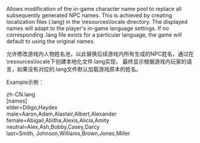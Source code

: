 Allows modification of the in-game character name pool to replace all subsequently generated NPC names. 
This is achieved by creating localization files (.lang) in the \resources\locale directory. 
The displayed names will adapt to the player's in-game language settings. 
If no corresponding .lang file exists for a particular language, the game will default to using the original names.

允许修改游戏内人物姓名池，以此替换后续游戏内所有生成的NPC姓名，通过在\resources\locale下创建本地化文件.lang实现，
最终显示根据游戏内玩家的语言，如果没有对应的.lang文件默认加载游戏原本的姓名。

Example示例：  

zh-CN.lang  
[names]  
elder=Diligo,Haydex  
male=Aaron,Adam,Alastair,Albert,Alexander  
female=Abigail,Abitha,Alexis,Alicia,Amity  
neutral=Alex,Ash,Bobby,Casey,Darcy  
last=Smith, Johnson,Williams,Brown,Jones,Miller  


